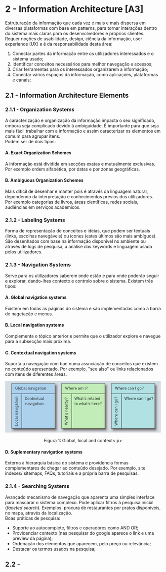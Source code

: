 # 2 - Information Architecture [A3]

Estruturação da informação que cada vez é mais e mais dispersa em diversas plataformas com base em patterns, para tornar interações dentro do sistema mais claras para os desenvolvedores e próprios clientes. <br>
Requer noções de usabilidade, design, ciência da informação, user experience (UX) e é da responsabilidade desta área:

1. Conectar partes da informação entre os utilizadores interessados e o sistema usado;
2. Identificar conceitos necessários para melhor navegação e acessos;
3. Criar ferramentas para os interessados organizarem a informação;
4. Conectar vários espaços da informação, como  aplicações, plataformas e canais;

## 2.1 - Information Architecture Elements

### 2.1.1 - Organization Systems

A caracterização e organização da informação impacta o seu significado, embora seja complicado devido à ambiguidade. É importante para que seja mais fácil trabalhar com a informação e assim caracterizar os elementos em comum para agrupar itens. <br>
Podem ser de dois tipos:

#### A. Exact Organization Schemes

A informação está dividida em secções exatas e mutualmente exclusivas. Por exemplo ordem alfabética, por datas e por zonas geográficas.

#### B. Ambiguous Organization Schemes

Mais difícil de desenhar e manter pois é através da linguagem natural, dependendo da interpretação e conhecimentos prévios dos utilizadores. Por exemplo categorias de livros, áreas científicas, redes sociais, audiências em serviços académicos.

### 2.1.2 - Labeling Systems

Forma de representação de conceitos e ideias, que podem ser textuais (links, escolhas navegáveis) ou ícones (estes últimos são mais ambíguos). São desenhados com base na informação disponível no ambiente ou através de logs de pesquisa, a análise das keywords e linguagem usada pelos utilizadores.

### 2.1.3 - Navigation Systems

Serve para os utilizadores saberem onde estão e para onde poderão seguir e explorar, dando-lhes contexto e controlo sobre o sistema. Existem três tipos:

#### A. Global navigation systems

Existem em todas as páginas do sistema e são implementadas como a barra de nagetação e menus.

#### B. Local navigation systems

Complementa o tópico anterior e permite que o utilizador explore e navegue para a subsecção mais próxima.

#### C. Contextual navigation systems

Suporta a navegação com bae numa associação de conceitos que existem no conteúdo apresentado. Por exemplo, "see also" ou links relacionados com ítens de diferentes áreas.

<p align="center">
    <img src="../Images/NavigationSystems.png" alt="scheme">
    <p align="center">Figura 1: Global, local and context< p>
</p>

#### D. Suplementary navigation systems

Externa à hierarquia básica do sistema e providencia formas complementares de chegar ao conteúdo desejado. Por exemplo, site indexes/ sitemaps, FAQs, tutoriais e a própria barra de pesquisas.

### 2.1.4 - Searching Systems

Avançado mecanismo de navegação que aparenta uma simples interface para mascarar o sistema complexo. Pode aplicar filtros à pesquisa inicial (*faceted search*). Exemplos: procura de restaurantes por pratos disponíveis, no mapa, através da localização. <br>
Boas práticas de pesquisa:

- Suporte ao autocomplete, filtros e operadores como AND OR;
- Providenciar contexto (nas pesquisar do google aparece o link e uma preview da página);
- Ordenação dos elementos que aparecem, pelo preço ou relevância;
- Destacar os termos usados na pesquisa;

## 2.2 - 
